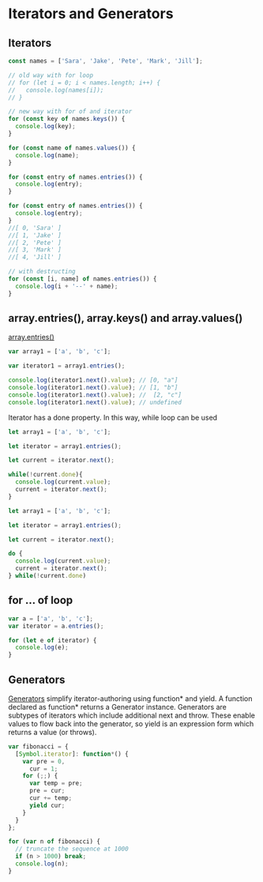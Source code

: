 # Iterators and Generators

## Iterators

```js
const names = ['Sara', 'Jake', 'Pete', 'Mark', 'Jill'];

// old way with for loop
// for (let i = 0; i < names.length; i++) {
//   console.log(names[i]);
// }

// new way with for of and iterator
for (const key of names.keys()) {
  console.log(key);
}

for (const name of names.values()) {
  console.log(name);
}

for (const entry of names.entries()) {
  console.log(entry);
}

for (const entry of names.entries()) {
  console.log(entry);
}
//[ 0, 'Sara' ]
//[ 1, 'Jake' ]
//[ 2, 'Pete' ]
//[ 3, 'Mark' ]
//[ 4, 'Jill' ]

// with destructing
for (const [i, name] of names.entries()) {
  console.log(i + '--' + name);
}
```

## array.entries(), array.keys() and array.values()

[array.entries()](https://devdocs.io/javascript/global_objects/array/entries)

```js
var array1 = ['a', 'b', 'c'];

var iterator1 = array1.entries();

console.log(iterator1.next().value); // [0, "a"]
console.log(iterator1.next().value); // [1, "b"]
console.log(iterator1.next().value); //  [2, "c"]
console.log(iterator1.next().value); // undefined
```

Iterator has a done property. In this way, while loop can be used

```js
let array1 = ['a', 'b', 'c'];

let iterator = array1.entries();

let current = iterator.next();

while(!current.done){  
  console.log(current.value);
  current = iterator.next();
}
```

```js
let array1 = ['a', 'b', 'c'];

let iterator = array1.entries();

let current = iterator.next();

do {  
  console.log(current.value);
  current = iterator.next();
} while(!current.done)
```

## for ... of loop

```js
var a = ['a', 'b', 'c'];
var iterator = a.entries();

for (let e of iterator) {
  console.log(e);
}
```

## Generators

[Generators](https://developer.mozilla.org/en-US/docs/Web/JavaScript/Guide/Iterators_and_Generators) simplify iterator-authoring using function* and yield. A function declared as function* returns a Generator instance. Generators are subtypes of iterators which include additional next and throw. These enable values to flow back into the generator, so yield is an expression form which returns a value (or throws).

```js
var fibonacci = {
  [Symbol.iterator]: function*() {
    var pre = 0,
      cur = 1;
    for (;;) {
      var temp = pre;
      pre = cur;
      cur += temp;
      yield cur;
    }
  }
};

for (var n of fibonacci) {
  // truncate the sequence at 1000
  if (n > 1000) break;
  console.log(n);
}
```
